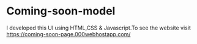 # Coming-soon-model
I developed this UI using HTML,CSS &amp; Javascript.To see the website visit https://coming-soon-page.000webhostapp.com/
